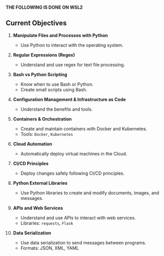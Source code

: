 **THE FOLLOWING IS DONE ON WSL2**

## Current Objectives

1. **Manipulate Files and Processes with Python**
   - Use Python to interact with the operating system.

2. **Regular Expressions (Regex)**
   - Understand and use regex for text file processing.

3. **Bash vs Python Scripting**
   - Know when to use Bash or Python.
   - Create small scripts using Bash.

4. **Configuration Management & Infrastructure as Code**
   - Understand the benefits and tools.

5. **Containers & Orchestration**
   - Create and maintain containers with Docker and Kubernetes.
   - Tools: `Docker`, `Kubernetes`

6. **Cloud Automation**
   - Automatically deploy virtual machines in the Cloud.

7. **CI/CD Principles**
   - Deploy changes safely following CI/CD principles.

8. **Python External Libraries**
   - Use Python libraries to create and modify documents, images, and messages.

9. **APIs and Web Services**
   - Understand and use APIs to interact with web services.
   - Libraries: `requests`, `Flask`

10. **Data Serialization**
    - Use data serialization to send messages between programs.
    - Formats: JSON, XML, YAML



